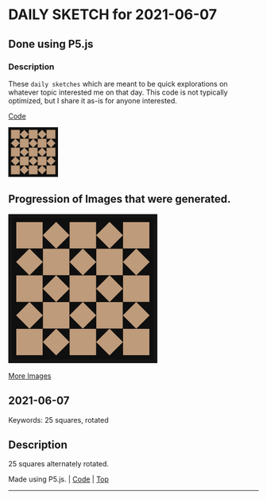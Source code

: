 # DAILY SKETCH for 2021-06-07

## Done using P5.js

### Description

These `daily sketches` which are meant to be quick explorations     on whatever topic interested me on that day. This code is not typically optimized, but I share it as-is     for anyone interested.

[Code](2021-06-07) 

<img src = 'images/keep_2021-06-08-13-18-31.png' width = '100'> 

## Progression of Images that were generated.

<img src = 'images/keep_2021-06-08-13-18-31.png' width = '300'> 


[More Images](2021-06-07/images) 


 ## 2021-06-07
Keywords: 25 squares, rotated
 

## Description 

 25 squares alternately rotated.
 

Made using P5.js. | [Code](2021/2021-06-07/) | [Top](#daily-sketches) 

-----

